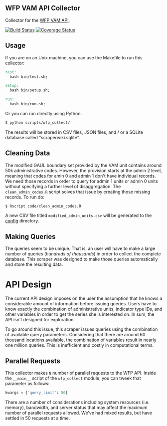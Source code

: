 ## WFP VAM API Collector
Collector for the [WFP VAM API](http://reporting.vam.wfp.org/api/).

[![Build Status](https://travis-ci.org/luiscape/hdxscraper-wfp-vam-api.svg?branch=master)](https://travis-ci.org/luiscape/hdxscraper-wfp-vam-api) [![Coverage Status](https://coveralls.io/repos/luiscape/hdxscraper-wfp-vam-api/badge.svg)](https://coveralls.io/r/luiscape/hdxscraper-wfp-vam-api)


## Usage

If you are on an Unix machine, you can use the Makefile to run this collector:
```makefile
test:
  bash bin/test.sh;

setup:
  bash bin/setup.sh;

run:
  bash bin/run.sh;

```

Or you can run directly using Python:
```bash
$ python scripts/wfp_collect/
```
The results will be stored in CSV files, JSON files, and / or a SQLite database called "scraperwiki.sqlite".


## Cleaning Data
The modified GAUL boundary set provided by the VAM unit contains around 50k administrative codes. However, the provision starts at the admin 2 level, meaning that codes for amin 0 and admin 1 don't have individual records. We need those records in order to query for admin 1 units or admin 0 units without specifying a further level of disaggregation. The `clean_admin_codes.R` script solves that issue by creating those missing records. To run do:

```bash
$ Rscript code/clean_admin_codes.R
```

A new CSV file titled `modified_admin_units.csv` will be generated to the [config](config/) directory.

## Making Queries
The queries seem to be unique. That is, an user will have to make a large number of queries (*hundreds of thousands*) in order to collect the complete database. This scraper was designed to make those queries automatically and store the resulting data.

# API Design
The current API design imposes on the user the assumption that he knows a considerable amount of information before issuing queries. Users have to know exactly the combination of administrative units, indicator type IDs, and other variables in order to get the series she is interested on. In sum, the API isn't designed for exploration.

To go around this issue, this scraper issues queries using the combination of available query parameters. Considering that there are around 60 thousand locations available, the combination of variables result in nearly one million queries. This is inefficient and costly in computational terms.

## Parallel Requests
This collector makes `N` number of parallel requests to the WFP API. Inside the `__main__` script of the `wfp_collect` module, you can tweek that parameter as follows:

```python
kwargs = {'query_limit': 50}
```
There are a number of considerations including system resources (i.e. memory), bandwidth, and server status that may affect the maximum number of parallel requests allowed. We've had mixed results, but have settled in 50 requests at a time.